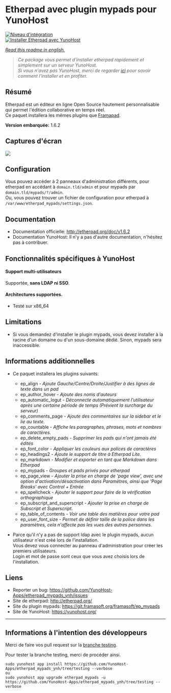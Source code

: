 # Etherpad avec plugin mypads pour YunoHost

[![Niveau d'intégration](https://dash.yunohost.org/integration/etherpad_mypads.svg)](https://ci-apps.yunohost.org/jenkins/job/etherpad_mypads%20%28Community%29/lastBuild/consoleFull)  
[![Installer Etherpad avec YunoHost](https://install-app.yunohost.org/install-with-yunohost.png)](https://install-app.yunohost.org/?app=etherpad_mypads)

*[Read this readme in english.](./README.md)*

> *Ce package vous permet d'installer etherpad rapidement et simplement sur un serveur YunoHost.  
Si vous n'avez pas YunoHost, merci de regarder [ici](https://yunohost.org/#/install_fr) pour savoir comment l'installer et en profiter.*

## Résumé
Etherpad est un éditeur en ligne Open Source hautement personnalisable qui permet l'édition collaborative en temps réel.  
Ce paquet installera les mêmes plugins que [Framapad](https://framapad.org/).

**Version embarquée:** 1.6.2

## Captures d'écran

![](http://etherpad.org/img/screenshot.png)

## Configuration

Vous pouvez accéder à 2 panneaux d'administration différents, pour etherpad en accédant à `domain.tld/admin` et pour mypads par `domain.tld/mypads/?/admin`.  
Ou, vous pouvez trouver un fichier de configuration pour etherpad à `/var/www/etherpad_mypads/settings.json`.

## Documentation

 * Documentation officielle: http://etherpad.org/doc/v1.6.2
 * Documentation YunoHost: Il n'y a pas d'autre documentation, n'hésitez pas à contribuer.

## Fonctionnalités spécifiques à YunoHost

#### Support multi-utilisateurs

Supportée, **sans LDAP ni SSO**.

#### Architectures supportées.

* Testé sur x86_64

## Limitations

* Si vous demandez d'installer le plugin mypads, vous devez installer à la racine d'un domaine ou d'un sous-domaine dédié. Sinon, mypads sera inaccessible.

## Informations additionnelles

* Ce paquet installera les plugins suivants:

  * ep_align - *Ajoute Gauche/Centre/Droite/Justifier à des lignes de texte dans un pad*
  * ep_author_hover - *Ajoute des noms d'auteurs*
  * ep_automatic_logut - *Déconnecte automatiquement l'utilisateur après une certaine période de temps (Prévient la surcharge du serveur)*
  * ep_comments_page - *Ajoute des commentaires sur la sidebar et le lie au texte.*
  * ep_countable - *Affiche les paragraphes, phrases, mots et nombres de caractères.*
  * ep_delete_empty_pads - *Supprimer les pads qui n'ont jamais été édités*
  * ep_font_color - *Appliquer les couleurs aux polices de caractères*
  * ep_headings2 - *Ajoute le support de titre à Etherpad Lite.*
  * ep_markdown - *Modifier et exporter en tant que Markdown dans Etherpad*
  * ep_mypads - *Groupes et pads privés pour etherpad*
  * ep_page_view - *Ajouter la prise en charge de 'page view', avec une option d'activation/désactivation dans Paramètres, ainsi que 'Page Breaks' avec Control + Entrée*
  * ep_spellcheck - *Ajouter le support pour faire de la vérification orthographique*
  * ep_subscript_and_superscript - *Ajouter la prise en charge de Subscript et Superscript*.
  * ep_table_of_contents - *Voir une table des matières pour votre pad*
  * ep_user_font_size - *Permet de définir taille de la police dans les paramètres, cela n'affecte pas les vues des autres personnes*.

* Parce qu'il n'y a pas de support ldap avec le plugin mypads, aucun utilisateur n'est créé lors de l'installation.  
Vous devez vous connecter au panneau d'administration pour créer les premiers utilisateurs.  
Login et mot de passe sont ceux que vous avez choisis lors de l'installation.

## Liens

 * Reporter un bug: https://github.com/YunoHost-Apps/etherpad_mypads_ynh/issues
 * Site de etherpad: http://etherpad.org/
 * Site du plugin mypads: https://git.framasoft.org/framasoft/ep_mypads
 * Site de YunoHost: https://yunohost.org/

---

Informations à l'intention des développeurs
----------------

Merci de faire vos pull request sur la [branche testing](https://github.com/YunoHost-Apps/etherpad_mypads_ynh/tree/testing).

Pour tester la branche testing, merci de procéder ainsi.
```
sudo yunohost app install https://github.com/YunoHost-Apps/etherpad_mypads_ynh/tree/testing --verbose
ou
sudo yunohost app upgrade etherpad_mypads -u https://github.com/YunoHost-Apps/etherpad_mypads_ynh/tree/testing --verbose
```

